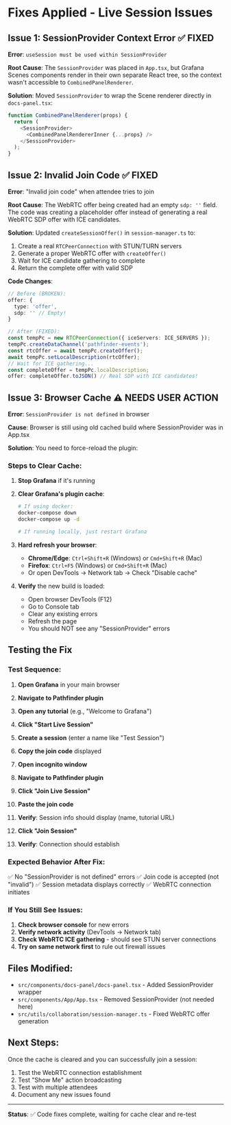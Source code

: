 # Fixes Applied - Live Session Issues

## Issue 1: SessionProvider Context Error ✅ FIXED

**Error**: `useSession must be used within SessionProvider`

**Root Cause**: The `SessionProvider` was placed in `App.tsx`, but Grafana Scenes components render in their own separate React tree, so the context wasn't accessible to `CombinedPanelRenderer`.

**Solution**: Moved `SessionProvider` to wrap the Scene renderer directly in `docs-panel.tsx`:

```typescript
function CombinedPanelRenderer(props) {
  return (
    <SessionProvider>
      <CombinedPanelRendererInner {...props} />
    </SessionProvider>
  );
}
```

## Issue 2: Invalid Join Code ✅ FIXED

**Error**: "Invalid join code" when attendee tries to join

**Root Cause**: The WebRTC offer being created had an empty `sdp: ''` field. The code was creating a placeholder offer instead of generating a real WebRTC SDP offer with ICE candidates.

**Solution**: Updated `createSessionOffer()` in `session-manager.ts` to:
1. Create a real `RTCPeerConnection` with STUN/TURN servers
2. Generate a proper WebRTC offer with `createOffer()`
3. Wait for ICE candidate gathering to complete
4. Return the complete offer with valid SDP

**Code Changes**:
```typescript
// Before (BROKEN):
offer: {
  type: 'offer',
  sdp: '' // Empty!
}

// After (FIXED):
const tempPc = new RTCPeerConnection({ iceServers: ICE_SERVERS });
tempPc.createDataChannel('pathfinder-events');
const rtcOffer = await tempPc.createOffer();
await tempPc.setLocalDescription(rtcOffer);
// Wait for ICE gathering...
const completeOffer = tempPc.localDescription;
offer: completeOffer.toJSON() // Real SDP with ICE candidates!
```

## Issue 3: Browser Cache ⚠️ NEEDS USER ACTION

**Error**: `SessionProvider is not defined` in browser

**Cause**: Browser is still using old cached build where SessionProvider was in App.tsx

**Solution**: You need to force-reload the plugin:

### Steps to Clear Cache:

1. **Stop Grafana** if it's running
2. **Clear Grafana's plugin cache**:
   ```bash
   # If using docker:
   docker-compose down
   docker-compose up -d
   
   # If running locally, just restart Grafana
   ```

3. **Hard refresh your browser**:
   - **Chrome/Edge**: `Ctrl+Shift+R` (Windows) or `Cmd+Shift+R` (Mac)
   - **Firefox**: `Ctrl+F5` (Windows) or `Cmd+Shift+R` (Mac)
   - Or open DevTools → Network tab → Check "Disable cache"

4. **Verify** the new build is loaded:
   - Open browser DevTools (F12)
   - Go to Console tab
   - Clear any existing errors
   - Refresh the page
   - You should NOT see any "SessionProvider" errors

## Testing the Fix

### Test Sequence:

1. **Open Grafana** in your main browser
2. **Navigate to Pathfinder plugin**
3. **Open any tutorial** (e.g., "Welcome to Grafana")
4. **Click "Start Live Session"**
5. **Create a session** (enter a name like "Test Session")
6. **Copy the join code** displayed

7. **Open incognito window**
8. **Navigate to Pathfinder plugin**
9. **Click "Join Live Session"**
10. **Paste the join code**
11. **Verify**: Session info should display (name, tutorial URL)
12. **Click "Join Session"**
13. **Verify**: Connection should establish

### Expected Behavior After Fix:

✅ No "SessionProvider is not defined" errors
✅ Join code is accepted (not "invalid")
✅ Session metadata displays correctly
✅ WebRTC connection initiates

### If You Still See Issues:

1. **Check browser console** for new errors
2. **Verify network activity** (DevTools → Network tab)
3. **Check WebRTC ICE gathering** - should see STUN server connections
4. **Try on same network first** to rule out firewall issues

## Files Modified:

- `src/components/docs-panel/docs-panel.tsx` - Added SessionProvider wrapper
- `src/components/App/App.tsx` - Removed SessionProvider (not needed here)
- `src/utils/collaboration/session-manager.ts` - Fixed WebRTC offer generation

## Next Steps:

Once the cache is cleared and you can successfully join a session:
1. Test the WebRTC connection establishment
2. Test "Show Me" action broadcasting
3. Test with multiple attendees
4. Document any new issues found

---

**Status**: ✅ Code fixes complete, waiting for cache clear and re-test

